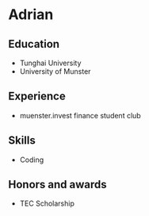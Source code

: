# Adrian

## Education

- Tunghai University
- University of Munster

## Experience

- muenster.invest finance student club

## Skills

- Coding

## Honors and awards

- TEC Scholarship
